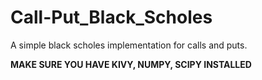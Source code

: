 # Call-Put_Black_Scholes
A simple black scholes implementation for calls and puts. <br/>

**MAKE SURE YOU HAVE KIVY, NUMPY, SCIPY INSTALLED**

